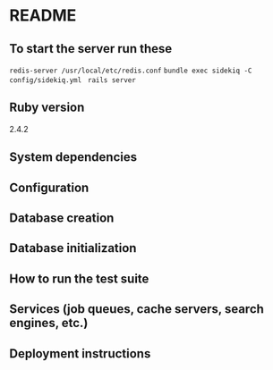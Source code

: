 # README

## To start the server run these
`redis-server /usr/local/etc/redis.conf`
`bundle exec sidekiq -C config/sidekiq.yml `
`rails server`

## Ruby version
2.4.2

## System dependencies

## Configuration

## Database creation

## Database initialization

## How to run the test suite

## Services (job queues, cache servers, search engines, etc.)

## Deployment instructions
